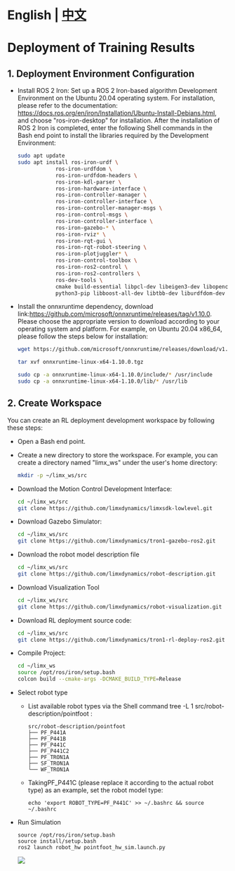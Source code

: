 # English | [中文](README_cn.md)
# Deployment of Training Results



## 1. Deployment Environment Configuration

- Install ROS 2 Iron: Set up a ROS 2 Iron-based algorithm Development Environment on the Ubuntu 20.04 operating system. For installation, please refer to the documentation: https://docs.ros.org/en/iron/Installation/Ubuntu-Install-Debians.html, and choose "ros-iron-desktop" for installation. After the installation of ROS 2 Iron is completed, enter the following Shell commands in the Bash end point to install the libraries required by the Development Environment:

    ```bash
    sudo apt update
    sudo apt install ros-iron-urdf \
                ros-iron-urdfdom \
                ros-iron-urdfdom-headers \
                ros-iron-kdl-parser \
                ros-iron-hardware-interface \
                ros-iron-controller-manager \
                ros-iron-controller-interface \
                ros-iron-controller-manager-msgs \
                ros-iron-control-msgs \
                ros-iron-controller-interface \
                ros-iron-gazebo-* \
                ros-iron-rviz* \
                ros-iron-rqt-gui \
                ros-iron-rqt-robot-steering \
                ros-iron-plotjuggler* \
                ros-iron-control-toolbox \
                ros-iron-ros2-control \
                ros-iron-ros2-controllers \
                ros-dev-tools \
                cmake build-essential libpcl-dev libeigen3-dev libopencv-dev libmatio-dev \
                python3-pip libboost-all-dev libtbb-dev liburdfdom-dev liborocos-kdl-dev -y
    ```

    

- Install the onnxruntime dependency, download link:https://github.com/microsoft/onnxruntime/releases/tag/v1.10.0. Please choose the appropriate version to download according to your operating system and platform. For example, on Ubuntu 20.04 x86_64, please follow the steps below for installation:
  
    ```Bash
    wget https://github.com/microsoft/onnxruntime/releases/download/v1.10.0/onnxruntime-linux-x64-1.10.0.tgz
    
    tar xvf onnxruntime-linux-x64-1.10.0.tgz
    
    sudo cp -a onnxruntime-linux-x64-1.10.0/include/* /usr/include
    sudo cp -a onnxruntime-linux-x64-1.10.0/lib/* /usr/lib
    ```



## 2. Create Workspace

You can create an RL deployment development workspace by following these steps:
- Open a Bash end point.
- Create a new directory to store the workspace. For example, you can create a directory named "limx_ws" under the user's home directory:
    ```Bash
    mkdir -p ~/limx_ws/src
    ```
    
- Download the Motion Control Development Interface:
    ```Bash
    cd ~/limx_ws/src
    git clone https://github.com/limxdynamics/limxsdk-lowlevel.git
    ```
    
- Download Gazebo Simulator:
    ```Bash
    cd ~/limx_ws/src
    git clone https://github.com/limxdynamics/tron1-gazebo-ros2.git
    ```
    
- Download the robot model description file
    ```Bash
    cd ~/limx_ws/src
    git clone https://github.com/limxdynamics/robot-description.git
    ```
    
- Download Visualization Tool
    ```Bash
    cd ~/limx_ws/src
    git clone https://github.com/limxdynamics/robot-visualization.git
    ```
    
- Download RL deployment source code:
    ```Bash
    cd ~/limx_ws/src
    git clone https://github.com/limxdynamics/tron1-rl-deploy-ros2.git
    ```
    
- Compile Project:
    ```Bash
    cd ~/limx_ws
    source /opt/ros/iron/setup.bash
    colcon build --cmake-args -DCMAKE_BUILD_TYPE=Release
    ```

- Select robot type

  - List available robot types via the Shell command tree -L 1 src/robot-description/pointfoot : 
  
    ```
    src/robot-description/pointfoot
    ├── PF_P441A
    ├── PF_P441B
    ├── PF_P441C
    ├── PF_P441C2
    ├── PF_TRON1A
    ├── SF_TRON1A
    └── WF_TRON1A
    ```
  
  - TakingPF_P441C (please replace it according to the actual robot type) as an example, set the robot model type:
  
    ```
    echo 'export ROBOT_TYPE=PF_P441C' >> ~/.bashrc && source ~/.bashrc
    ```
  
- Run Simulation
  
  ```
  source /opt/ros/iron/setup.bash
  source install/setup.bash
  ros2 launch robot_hw pointfoot_hw_sim.launch.py
  ```
  ![](doc/simulator.gif)

